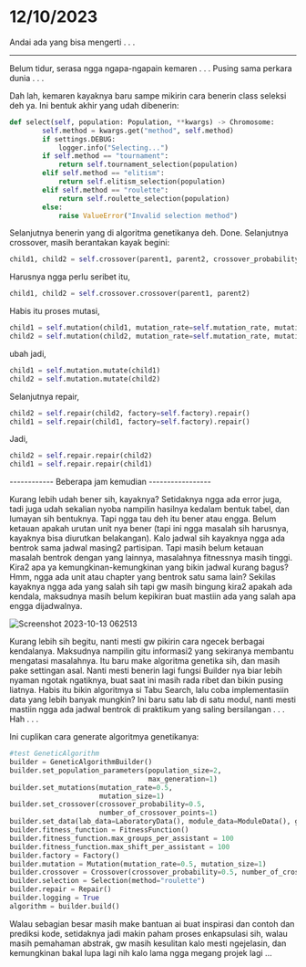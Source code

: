 # 12/10/2023

Andai ada yang bisa mengerti . . .

-----------------------------

Belum tidur, serasa ngga ngapa-ngapain kemaren . . .
Pusing sama perkara dunia . . .

Dah lah, kemaren kayaknya baru sampe mikirin cara benerin class seleksi deh ya. Ini bentuk akhir yang udah dibenerin:
``` python
def select(self, population: Population, **kwargs) -> Chromosome:
        self.method = kwargs.get("method", self.method)
        if settings.DEBUG:
            logger.info("Selecting...")
        if self.method == "tournament":
            return self.tournament_selection(population)
        elif self.method == "elitism":
            return self.elitism_selection(population)
        elif self.method == "roulette":
            return self.roulette_selection(population)
        else:
            raise ValueError("Invalid selection method")
```

Selanjutnya benerin yang di algoritma genetikanya deh. Done.
Selanjutnya crossover, masih berantakan kayak begini:
``` python
child1, child2 = self.crossover(parent1, parent2, crossover_probability=self.crossover_probability, number_of_crossover_points=self.number_of_crossover_points).crossover()
```

Harusnya ngga perlu seribet itu, 
``` python
child1, child2 = self.crossover.crossover(parent1, parent2)
```

Habis itu proses mutasi,
``` python
child1 = self.mutation(child1, mutation_rate=self.mutation_rate, mutation_size=self.mutation_size, factory=self.factory).mutate()
child2 = self.mutation(child2, mutation_rate=self.mutation_rate, mutation_size=self.mutation_size, factory=self.factory).mutate()
```

ubah jadi,
``` python
child1 = self.mutation.mutate(child1)
child2 = self.mutation.mutate(child2)
```

Selanjutnya repair,
``` python
child2 = self.repair(child2, factory=self.factory).repair()
child1 = self.repair(child1, factory=self.factory).repair()
```
Jadi,
``` python
child2 = self.repair.repair(child2)
child1 = self.repair.repair(child1)
```

------------ Beberapa jam kemudian -----------------

Kurang lebih udah bener sih, kayaknya? Setidaknya ngga ada error juga, tadi juga udah sekalian nyoba nampilin hasilnya kedalam bentuk tabel, dan lumayan sih bentuknya. Tapi ngga tau deh itu bener atau engga. Belum ketauan apakah urutan unit nya bener (tapi ini ngga masalah sih harusnya, kayaknya bisa diurutkan belakangan). Kalo jadwal sih kayaknya ngga ada bentrok sama jadwal masing2 partisipan. Tapi masih belum ketauan masalah bentrok dengan yang lainnya, masalahnya fitnessnya masih tinggi. Kira2 apa ya kemungkinan-kemungkinan yang bikin jadwal kurang bagus? Hmm, ngga ada unit atau chapter yang bentrok satu sama lain? Sekilas kayaknya ngga ada yang salah sih tapi gw masih bingung kira2 apakah ada kendala, maksudnya masih belum kepikiran buat mastiin ada yang salah apa engga dijadwalnya.

![Screenshot 2023-10-13 062513](https://github.com/hdiopalma/jte-lab-timetabling/assets/28534765/119955e7-e371-4d26-bd24-26885aadd535)

Kurang lebih sih begitu, nanti mesti gw pikirin cara ngecek berbagai kendalanya. Maksudnya nampilin gitu informasi2 yang sekiranya membantu mengatasi masalahnya. Itu baru make algoritma genetika sih, dan masih pake settingan asal. Nanti mesti benerin lagi fungsi Builder nya biar lebih nyaman ngotak ngatiknya, buat saat ini masih rada ribet dan bikin pusing liatnya. Habis itu bikin algoritmya si Tabu Search, lalu coba implementasiin data yang lebih banyak mungkin? Ini baru satu lab di satu modul, nanti mesti mastiin ngga ada jadwal bentrok di praktikum yang saling bersilangan . . . Hah . . .

Ini cuplikan cara generate algoritmya genetikanya:
``` python
#test GeneticAlgorithm
builder = GeneticAlgorithmBuilder()
builder.set_population_parameters(population_size=2,
                                  max_generation=1)
builder.set_mutations(mutation_rate=0.5,
                      mutation_size=1)
builder.set_crossover(crossover_probability=0.5,
                      number_of_crossover_points=1)
builder.set_data(lab_data=LaboratoryData(), module_data=ModuleData(), group_data=GroupData(), assistant_data=AssistantData(), chapter_data=ChapterData())
builder.fitness_function = FitnessFunction()
builder.fitness_function.max_groups_per_assistant = 100
builder.fitness_function.max_shift_per_assistant = 100
builder.factory = Factory()
builder.mutation = Mutation(mutation_rate=0.5, mutation_size=1)
builder.crossover = Crossover(crossover_probability=0.5, number_of_crossover_points=1)
builder.selection = Selection(method="roulette")
builder.repair = Repair()
builder.logging = True
algorithm = builder.build()
```

Walau sebagian besar masih make bantuan ai buat inspirasi dan contoh dan prediksi kode, setidaknya jadi makin paham proses enkapsulasi sih, walau masih pemahaman abstrak, gw masih kesulitan kalo mesti ngejelasin, dan kemungkinan bakal lupa lagi nih kalo lama ngga megang projek lagi ...
